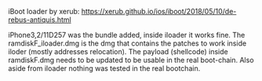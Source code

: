 iBoot loader by xerub: https://xerub.github.io/ios/iboot/2018/05/10/de-rebus-antiquis.html

iPhone3,2/11D257 was the bundle added, inside iloader it works fine. The ramdiskF_iloader.dmg is the dmg that contains the patches to work inside iloder (mostly addresses relocation). The payload (shellcode) inside ramdiskF.dmg needs to be updated to be usable in the real boot-chain. Also aside from iloader nothing was tested in the real bootchain.
